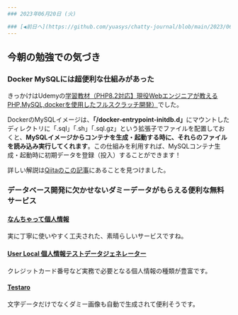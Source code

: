 ```yaml
---
### 2023年06月20日 (火)

### [◀️前日へ](https://github.com/yuasys/chatty-journal/blob/main/2023/06/2023-06-19.md)&emsp;&emsp;&emsp;&emsp;[翌日へ▶️](https://github.com/yuasys/chatty-journal/blob/main/2023/06/2023-06-21.md)
---
```


## 今朝の勉強での気づき

### Docker MySQLには超便利な仕組みがあった

きっかけはUdemyの[学習教材（PHP8.2対応】現役Webエンジニアが教えるPHP,MySQL,dockerを使用したフルスクラッチ開発）](https://www.udemy.com/course/webphpmysqldocker/)でした。  

DockerのMySQLイメージは、<b>「/docker-entrypoint-initdb.d」</b>にマウントしたディレクトリに「.sql」「.sh」「.sql.gz」という拡張子でファイルを配置しておくと、<b>MySQLイメージからコンテナを生成・起動する時に、それらのファイルを読み込み実行してくれます</b>。この仕組みを利用すれば、MySQLコンテナ生成・起動時に初期データを登録（投入）することができます！  

詳しい解説は[Qiitaのこの記事](https://qiita.com/NagaokaKenichi/items/ae037963b33a85df33f5)にあることを見つけました。

### データベース開発に欠かせないダミーデータがもらえる便利な無料サービス

#### [なんちゃって個人情報](http://kazina.com/dummy/)

実に丁寧に使いやすく工夫された、素晴らしいサービスですね。

#### [User Local 個人情報テストデータジェネレーター](https://testdata.userlocal.jp/)

クレジットカード番号など実務で必要となる個人情報の種類が豊富です。

#### [Testaro](https://testaro.netlify.app/image-generator)

文字データだけでなくダミー画像も自動で生成されて便利そうです。

